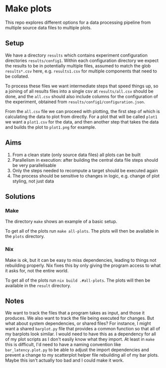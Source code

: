 # Make plots

This repo explores different options for a data processing pipeline from multiple source data files to multiple plots.

## Setup

We have a directory `results` which contains experiment configuration directories `results/config1`.
Within each configuration directory we expect the results to be in potentially multiple files, assumed to match the glob `results*.csv` here, e.g. `results1.csv` for multiple components that need to be collated.

To process these files we want intermediate steps that speed things up, so a joining of all results files into a single csv at `results/all.csv` should be done, and the `all.csv` should also include columns for the configuration of the experiment, obtained from `results/config1/configuration.json`.

From the `all.csv` file we can proceed with plotting, the first step of which is calculating the data to plot from directly.
For a plot that will be called `plot1` we want a `plot1.csv` for the data, and then another step that takes the data and builds the plot to `plot1.png` for example.

## Aims

1. From a clean state (only source data files) all plots can be built
2. Parallelism in execution: after building the central data file steps should be very parallelisable
3. Only the steps needed to recompute a target should be executed again
4. The process should be sensitive to changes in logic, e.g. change of plot styling, not just data

## Solutions

### Make

The directory `make` shows an example of a basic setup.

To get all of the plots run `make all-plots`.
The plots will then be available in the `plots` directory.

### Nix

Make is ok, but it can be easy to miss dependencies, leading to things not rebuilding properly.
Nix fixes this by only giving the program access to what it asks for, not the entire world.

To get all of the plots run `nix build .#all-plots`.
The plots will then be available in the `result` directory.

## Notes

We want to track the files that a program takes as input, and those it produces.
We also want to track the file being executed for changes.
But what about system dependencies, or shared files?
For instance, I might want a shared `barplot.py` file that provides a common function so that all of my barplots look similar.
I would need to have this as a dependency for all of my plot scripts as I don't easily know what they import.
At least in `make` this is difficult, I'd need to have a naming convention like `bar_latency.plot.py` to be able to adjust the import dependencies and prevent a change to my scatterplot helper file rebuilding all of my bar plots.
Maybe this isn't actually too bad and I could make it work.
